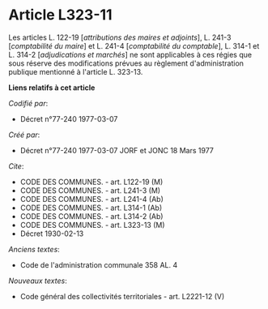 # Article L323-11

Les articles L. 122-19 [*attributions des maires et adjoints*], L. 241-3 [*comptabilité du maire*] et L. 241-4 [*comptabilité
du comptable*], L. 314-1 et L. 314-2 [*adjudications et marchés*] ne sont applicables à ces régies que sous réserve des
modifications prévues au règlement d'administration publique mentionné à l'article L. 323-13.

**Liens relatifs à cet article**

_Codifié par_:

  - Décret n°77-240 1977-03-07

_Créé par_:

  - Décret n°77-240 1977-03-07 JORF et JONC 18 Mars 1977

_Cite_:

  - CODE DES COMMUNES. - art. L122-19 (M)
  - CODE DES COMMUNES. - art. L241-3 (M)
  - CODE DES COMMUNES. - art. L241-4 (Ab)
  - CODE DES COMMUNES. - art. L314-1 (Ab)
  - CODE DES COMMUNES. - art. L314-2 (Ab)
  - CODE DES COMMUNES. - art. L323-13 (M)
  - Décret   1930-02-13

_Anciens textes_:

  - Code de l'administration communale 358 AL. 4

_Nouveaux textes_:

  - Code général des collectivités territoriales - art. L2221-12 (V)
